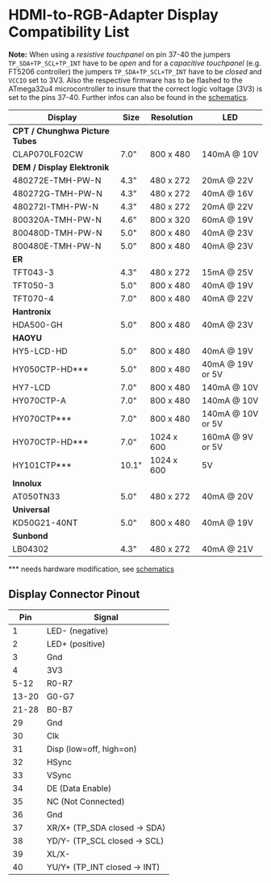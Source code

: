 # HDMI-to-RGB-Adapter Display Compatibility List

**Note:**
When using a *resistive touchpanel* on pin 37-40 the jumpers ```TP_SDA+TP_SCL+TP_INT``` have to be *open* and
for a *capacitive touchpanel* (e.g. FT5206 controller) the jumpers ```TP_SDA+TP_SCL+TP_INT``` have to be *closed* and ```VCCIO``` set to 3V3.
Also the respective firmware has to be flashed to the ATmega32u4 microcontroller to insure that the correct logic voltage (3V3) is set to the pins 37-40.
Further infos can also be found in the [schematics](https://github.com/watterott/HDMI-Display/tree/master/pcb).


Display                          | Size  | Resolution | LED
-------------------------------- | ----- | ---------- | -----------
**CPT / Chunghwa Picture Tubes** |       |            |
 CLAP070LF02CW                   |  7.0" |  800 x 480 | 140mA @ 10V
**DEM / Display Elektronik**     |       |            |
 480272E-TMH-PW-N                |  4.3" |  480 x 272 |  20mA @ 22V
 480272G-TMH-PW-N                |  4.3" |  480 x 272 |  40mA @ 16V
 480272I-TMH-PW-N                |  4.3" |  480 x 272 |  20mA @ 22V
 800320A-TMH-PW-N                |  4.6" |  800 x 320 |  60mA @ 19V
 800480D-TMH-PW-N                |  5.0" |  800 x 480 |  40mA @ 23V
 800480E-TMH-PW-N                |  5.0" |  800 x 480 |  40mA @ 23V
**ER**                           |       |            |
 TFT043-3                        |  4.3" |  480 x 272 |  15mA @ 25V
 TFT050-3                        |  5.0" |  800 x 480 |  40mA @ 19V
 TFT070-4                        |  7.0" |  800 x 480 |  40mA @ 22V
**Hantronix**                    |       |            |
 HDA500-GH                       |  5.0" |  800 x 480 |  40mA @ 23V
**HAOYU**                        |       |            |
 HY5-LCD-HD                      |  5.0" |  800 x 480 |  40mA @ 19V
 HY050CTP-HD***                  |  5.0" |  800 x 480 |  40mA @ 19V or 5V
 HY7-LCD                         |  7.0" |  800 x 480 | 140mA @ 10V
 HY070CTP-A                      |  7.0" |  800 x 480 | 140mA @ 10V
 HY070CTP***                     |  7.0" |  800 x 480 | 140mA @ 10V or 5V
 HY070CTP-HD***                  |  7.0" | 1024 x 600 | 160mA @  9V or 5V
 HY101CTP***                     | 10.1" | 1024 x 600 | 5V
**Innolux**                      |       |            |
 AT050TN33                       |  5.0" |  480 x 272 |  40mA @ 20V
**Universal**                    |       |            |
 KD50G21-40NT                    |  5.0" |  800 x 480 |  40mA @ 19V
**Sunbond**                      |       |            |
 LB04302                         |  4.3" |  480 x 272 |  40mA @ 21V

*** needs hardware modification, see [schematics](https://github.com/watterott/HDMI-Display/tree/master/pcb)


## Display Connector Pinout

Pin    | Signal
------ | ------
     1 | LED- (negative)
     2 | LED+ (positive)
     3 | Gnd
     4 | 3V3
  5-12 | R0-R7
 13-20 | G0-G7
 21-28 | B0-B7
    29 | Gnd
    30 | Clk
    31 | Disp (low=off, high=on)
    32 | HSync
    33 | VSync
    34 | DE (Data Enable)
    35 | NC (Not Connected)
    36 | Gnd
    37 | XR/X+ (TP_SDA closed -> SDA)
    38 | YD/Y- (TP_SCL closed -> SCL)
    39 | XL/X-
    40 | YU/Y+ (TP_INT closed -> INT)
